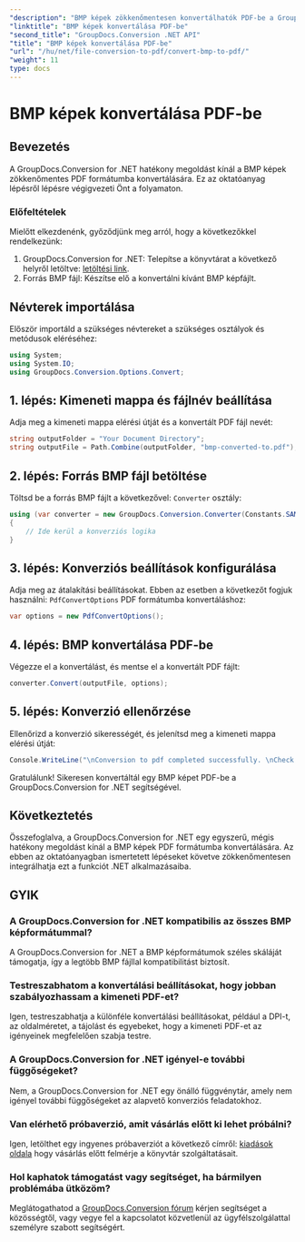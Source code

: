 ```yaml
---
"description": "BMP képek zökkenőmentesen konvertálhatók PDF-be a GroupDocs.Conversion for .NET segítségével. Testreszabható beállítások az optimális kimenet érdekében."
"linktitle": "BMP képek konvertálása PDF-be"
"second_title": "GroupDocs.Conversion .NET API"
"title": "BMP képek konvertálása PDF-be"
"url": "/hu/net/file-conversion-to-pdf/convert-bmp-to-pdf/"
"weight": 11
type: docs
---
```

# BMP képek konvertálása PDF-be

## Bevezetés
A GroupDocs.Conversion for .NET hatékony megoldást kínál a BMP képek zökkenőmentes PDF formátumba konvertálására. Ez az oktatóanyag lépésről lépésre végigvezeti Önt a folyamaton.
### Előfeltételek
Mielőtt elkezdenénk, győződjünk meg arról, hogy a következőkkel rendelkezünk:
1. GroupDocs.Conversion for .NET: Telepítse a könyvtárat a következő helyről letöltve: [letöltési link](https://releases.groupdocs.com/conversion/net/).
2. Forrás BMP fájl: Készítse elő a konvertálni kívánt BMP képfájlt.

## Névterek importálása
Először importáld a szükséges névtereket a szükséges osztályok és metódusok eléréséhez:
```csharp
using System;
using System.IO;
using GroupDocs.Conversion.Options.Convert;
```
## 1. lépés: Kimeneti mappa és fájlnév beállítása
Adja meg a kimeneti mappa elérési útját és a konvertált PDF fájl nevét:
```csharp
string outputFolder = "Your Document Directory";
string outputFile = Path.Combine(outputFolder, "bmp-converted-to.pdf");
```
## 2. lépés: Forrás BMP fájl betöltése
Töltsd be a forrás BMP fájlt a következővel: `Converter` osztály:
```csharp
using (var converter = new GroupDocs.Conversion.Converter(Constants.SAMPLE_BMP))
{
    // Ide kerül a konverziós logika
}
```
## 3. lépés: Konverziós beállítások konfigurálása
Adja meg az átalakítási beállításokat. Ebben az esetben a következőt fogjuk használni: `PdfConvertOptions` PDF formátumba konvertáláshoz:
```csharp
var options = new PdfConvertOptions();
```
## 4. lépés: BMP konvertálása PDF-be
Végezze el a konvertálást, és mentse el a konvertált PDF fájlt:
```csharp
converter.Convert(outputFile, options);
```
## 5. lépés: Konverzió ellenőrzése
Ellenőrizd a konverzió sikerességét, és jelenítsd meg a kimeneti mappa elérési útját:
```csharp
Console.WriteLine("\nConversion to pdf completed successfully. \nCheck output in {0}", outputFolder);
```
Gratulálunk! Sikeresen konvertáltál egy BMP képet PDF-be a GroupDocs.Conversion for .NET segítségével.

## Következtetés
Összefoglalva, a GroupDocs.Conversion for .NET egy egyszerű, mégis hatékony megoldást kínál a BMP képek PDF formátumba konvertálására. Az ebben az oktatóanyagban ismertetett lépéseket követve zökkenőmentesen integrálhatja ezt a funkciót .NET alkalmazásaiba.
## GYIK
### A GroupDocs.Conversion for .NET kompatibilis az összes BMP képformátummal?
A GroupDocs.Conversion for .NET a BMP képformátumok széles skáláját támogatja, így a legtöbb BMP fájllal kompatibilitást biztosít.
### Testreszabhatom a konvertálási beállításokat, hogy jobban szabályozhassam a kimeneti PDF-et?
Igen, testreszabhatja a különféle konvertálási beállításokat, például a DPI-t, az oldalméretet, a tájolást és egyebeket, hogy a kimeneti PDF-et az igényeinek megfelelően szabja testre.
### A GroupDocs.Conversion for .NET igényel-e további függőségeket?
Nem, a GroupDocs.Conversion for .NET egy önálló függvénytár, amely nem igényel további függőségeket az alapvető konverziós feladatokhoz.
### Van elérhető próbaverzió, amit vásárlás előtt ki lehet próbálni?
Igen, letölthet egy ingyenes próbaverziót a következő címről: [kiadások oldala](https://releases.groupdocs.com/) hogy vásárlás előtt felmérje a könyvtár szolgáltatásait.
### Hol kaphatok támogatást vagy segítséget, ha bármilyen problémába ütközöm?
Meglátogathatod a [GroupDocs.Conversion fórum](https://forum.groupdocs.com/c/conversion/11) kérjen segítséget a közösségtől, vagy vegye fel a kapcsolatot közvetlenül az ügyfélszolgálattal személyre szabott segítségért.
